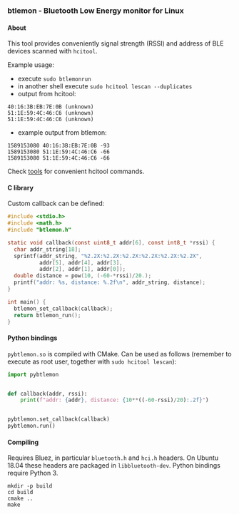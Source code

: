 ### btlemon - Bluetooth Low Energy monitor for Linux

#### About

This tool provides conveniently signal strength (RSSI) and address of BLE devices scanned with ```hcitool```.

Example usage:

- execute ```sudo btlemonrun```
- in another shell execute ```sudo hcitool lescan --duplicates```
- output from hcitool:
```
40:16:3B:EB:7E:0B (unknown)
51:1E:59:4C:46:C6 (unknown)
51:1E:59:4C:46:C6 (unknown)
```
- example output from btlemon:
```
1589153080 40:16:3B:EB:7E:0B -93
1589153080 51:1E:59:4C:46:C6 -66
1589153080 51:1E:59:4C:46:C6 -66
```

Check [tools](tools) for convenient hcitool commands.

#### C library

Custom callback can be defined:

```c
#include <stdio.h>
#include <math.h>
#include "btlemon.h"

static void callback(const uint8_t addr[6], const int8_t *rssi) {
  char addr_string[18];
  sprintf(addr_string, "%2.2X:%2.2X:%2.2X:%2.2X:%2.2X:%2.2X",
          addr[5], addr[4], addr[3],
          addr[2], addr[1], addr[0]);
  double distance = pow(10, (-60-*rssi)/20.);
  printf("addr: %s, distance: %.2f\n", addr_string, distance);
}

int main() {
  btlemon_set_callback(callback);
  return btlemon_run();
}
```

#### Python bindings

```pybtlemon.so``` is compiled with CMake. Can be used as follows (remember to execute as root user, together with ```sudo hcitool lescan```):

```python
import pybtlemon


def callback(addr, rssi):
    print(f"addr: {addr}, distance: {10**((-60-rssi)/20):.2f}")


pybtlemon.set_callback(callback)
pybtlemon.run()
```

#### Compiling

Requires Bluez, in particular ```bluetooth.h``` and ```hci.h``` headers. On Ubuntu 18.04 these headers are packaged in ```libbluetooth-dev```. Python bindings require Python 3.

```
mkdir -p build
cd build
cmake ..
make
```
